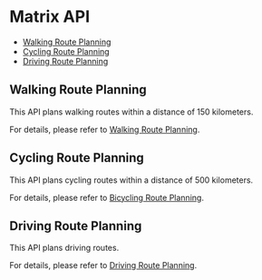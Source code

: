 # Matrix API<a name="EN-US_TOPIC_0000001145923543"></a>

-   [Walking Route Planning](#section4697291319)
-   [Cycling Route Planning](#section125438161115)
-   [Driving Route Planning](#section1832018201116)

## Walking Route Planning<a name="section4697291319"></a>

This API plans walking routes within a distance of 150 kilometers.

For details, please refer to  [Walking Route Planning](en-us_topic_0000001098843518.md).

## Cycling Route Planning<a name="section125438161115"></a>

This API plans cycling routes within a distance of 500 kilometers.

For details, please refer to  [Bicycling Route Planning](en-us_topic_0000001145523523.md).

## Driving Route Planning<a name="section1832018201116"></a>

This API plans driving routes.

For details, please refer to  [Driving Route Planning](en-us_topic_0000001098683694.md).

